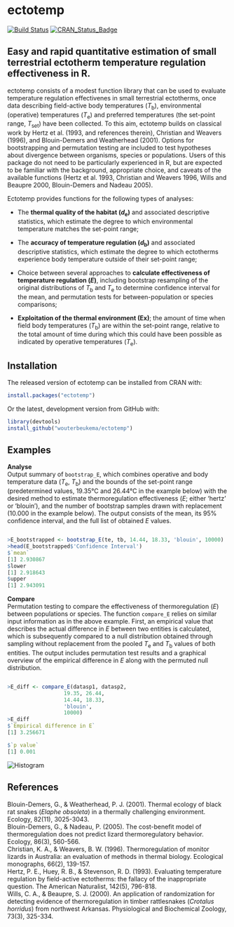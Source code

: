 
<!-- README.md is generated from README.Rmd. Please edit that file -->

# ectotemp

[![Build
Status](https://travis-ci.com/wouterbeukema/ectotemp.svg?branch=master)](https://travis-ci.com/wouterbeukema/ectotemp)
[![CRAN\_Status\_Badge](http://www.r-pkg.org/badges/version/ectotemp)](https://cran.r-project.org/package=ectotemp)

## Easy and rapid quantitative estimation of small terrestrial ectotherm temperature regulation effectiveness in R.

ectotemp consists of a modest function library that can be used to
evaluate temperature regulation effectivenes in small terrestrial
ectotherms, once data describing field-active body temperatures
(*T*<sub>b</sub>), environmental (operative) temperatures
(*T*<sub>e</sub>) and preferred temperatures (the set-point range,
*T*<sub>set</sub>) have been collected. To this aim, ectotemp builds on
classical work by Hertz et al. (1993, and references therein), Christian
and Weavers (1996), and Blouin-Demers and Weatherhead (2001). Options
for bootstrapping and permutation testing are included to test
hypotheses about divergence between organisms, species or populations.
Users of this package do not need to be particularly experienced in R,
but are expected to be familiar with the background, appropriate choice,
and caveats of the available functions (Hertz et al. 1993, Christian and
Weavers 1996, Wills and Beaupre 2000, Blouin-Demers and Nadeau 2005).

Ectotemp provides functions for the following types of analyses:

  - The **thermal quality of the habitat (*d*<sub>e</sub>)** and
    associated descriptive statistics, which estimate the degree to
    which environmental temperature matches the set-point range;

  - The **accuracy of temperature regulation (*d*<sub>b</sub>)** and
    associated descriptive statistics, which estimate the degree to
    which ectotherms experience body temperature outside of their
    set-point range;

  - Choice between several approaches to **calculate effectiveness of
    temperature regulation (*E*)**, including bootstrap resampling of
    the original distributions of *T*<sub>b</sub> and *T*<sub>e</sub> to
    determine confidence interval for the mean, and permutation tests
    for between-population or species comparisons;

  - **Exploitation of the thermal environment (Ex)**; the amount of time
    when field body temperatures (*T*<sub>b</sub>) are within the
    set-point range, relative to the total amount of time during which
    this could have been possible as indicated by operative temperatures
    (*T*<sub>e</sub>).

## Installation

The released version of ectotemp can be installed from CRAN with:

``` r
install.packages("ectotemp")
```

Or the latest, development version from GitHub with:

``` r
library(devtools)
install_github("wouterbeukema/ectotemp")
```

## Examples

**Analyse**<br/> Output summary of `bootstrap_E`, which combines
operative and body temperature data (*T*<sub>e</sub>, *T*<sub>b</sub>)
and the bounds of the set-point range (predetermined values, 19.35°C and
26.44°C in the example below) with the desired method to estimate
thermoregulation effectiveness (*E*; either ‘hertz’ or ‘blouin’), and
the number of bootstrap samples drawn with replacement (10.000 in the
example below). The output consists of the mean, its 95% confidence
interval, and the full list of obtained *E* values.

``` r

>E_bootstrapped <- bootstrap_E(te, tb, 14.44, 18.33, 'blouin', 10000)
>head(E_bootstrapped$'Confidence Interval')
$`mean`
[1] 2.930867
$lower
[1] 2.918643
$upper
[1] 2.943091
```

**Compare**<br/> Permutation testing to compare the effectiveness of
thermoregulation (*E*) between populations or species. The function
`compare_E` relies on similar input information as in the above example.
First, an empirical value that describes the actual difference in *E*
between two entities is calculated, which is subsequently compared to a
null distribution obtained through sampling without replacement from the
pooled *T*<sub>e</sub> and *T*<sub>b</sub> values of both entities. The
output includes permutation test results and a graphical overview of the
empirical difference in *E* along with the permuted null distribution.

``` r

>E_diff <- compare_E(datasp1, datasp2,
                  19.35, 26.44, 
                  14.44, 18.33,
                  'blouin',
                  10000)
>E_diff
$`Empirical difference in E`
[1] 3.256671

$`p value`
[1] 0.001
```

![Histogram](histogram.jpg)

## References

Blouin-Demers, G., & Weatherhead, P. J. (2001). Thermal ecology of black
rat snakes (*Elaphe obsoleta*) in a thermally challenging environment.
Ecology, 82(11), 3025-3043.<br/> Blouin-Demers, G., & Nadeau, P. (2005).
The cost-benefit model of thermoregulation does not predict lizard
thermoregulatory behavior. Ecology, 86(3), 560-566.<br/> Christian, K.
A., & Weavers, B. W. (1996). Thermoregulation of monitor lizards in
Australia: an evaluation of methods in thermal biology. Ecological
monographs, 66(2), 139-157.<br/> Hertz, P. E., Huey, R. B., & Stevenson,
R. D. (1993). Evaluating temperature regulation by field-active
ectotherms: the fallacy of the inappropriate question. The American
Naturalist, 142(5), 796-818.<br/> Wills, C. A., & Beaupre, S. J. (2000).
An application of randomization for detecting evidence of
thermoregulation in timber rattlesnakes (*Crotalus horridus*) from
northwest Arkansas. Physiological and Biochemical Zoology, 73(3),
325-334.
